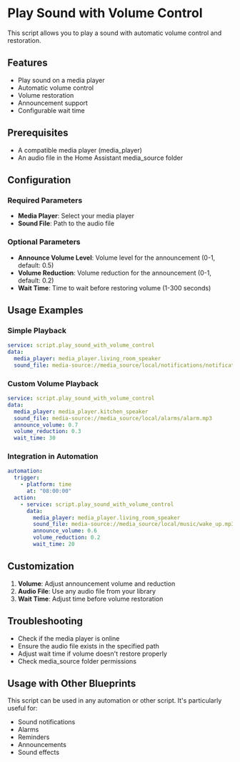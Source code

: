 # Play Sound with Volume Control

This script allows you to play a sound with automatic volume control and restoration.

## Features

- Play sound on a media player
- Automatic volume control
- Volume restoration
- Announcement support
- Configurable wait time

## Prerequisites

- A compatible media player (media_player)
- An audio file in the Home Assistant media_source folder

## Configuration

### Required Parameters

- **Media Player**: Select your media player
- **Sound File**: Path to the audio file

### Optional Parameters

- **Announce Volume Level**: Volume level for the announcement (0-1, default: 0.5)
- **Volume Reduction**: Volume reduction for the announcement (0-1, default: 0.2)
- **Wait Time**: Time to wait before restoring volume (1-300 seconds)

## Usage Examples

### Simple Playback
```yaml
service: script.play_sound_with_volume_control
data:
  media_player: media_player.living_room_speaker
  sound_file: media-source://media_source/local/notifications/notification.mp3
```

### Custom Volume Playback
```yaml
service: script.play_sound_with_volume_control
data:
  media_player: media_player.kitchen_speaker
  sound_file: media-source://media_source/local/alarms/alarm.mp3
  announce_volume: 0.7
  volume_reduction: 0.3
  wait_time: 30
```

### Integration in Automation
```yaml
automation:
  trigger:
    - platform: time
      at: "08:00:00"
  action:
    - service: script.play_sound_with_volume_control
      data:
        media_player: media_player.living_room_speaker
        sound_file: media-source://media_source/local/music/wake_up.mp3
        announce_volume: 0.6
        volume_reduction: 0.2
        wait_time: 20
```

## Customization

1. **Volume**: Adjust announcement volume and reduction
2. **Audio File**: Use any audio file from your library
3. **Wait Time**: Adjust time before volume restoration

## Troubleshooting

- Check if the media player is online
- Ensure the audio file exists in the specified path
- Adjust wait time if volume doesn't restore properly
- Check media_source folder permissions

## Usage with Other Blueprints

This script can be used in any automation or other script. It's particularly useful for:
- Sound notifications
- Alarms
- Reminders
- Announcements
- Sound effects 